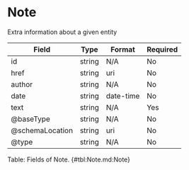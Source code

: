 <!--
    ATTENTION: This file was generated via gradle!
               Do NOT manually edit this file! Any such changes will be overwritten!
-->

# Note

Extra information about a given entity

| Field | Type | Format | Required |
|-------|---|--------|---|
| id | string | N/A | No |
| href | string | uri | No |
| author | string | N/A | No |
| date | string | date-time | No |
| text | string | N/A | Yes |
| \@baseType | string | N/A | No |
| \@schemaLocation | string | uri | No |
| \@type | string | N/A | No |

Table: Fields of Note. {#tbl:Note.md:Note}
